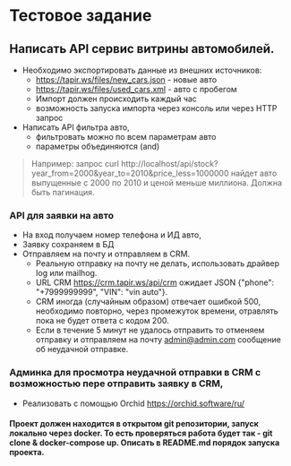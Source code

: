 # Тестовое задание
## Написать API сервис витрины автомобилей.

+ Необходимо экспортировать данные из внешних источников:
  - https://tapir.ws/files/new_cars.json - новые авто
  - https://tapir.ws/files/used_cars.xml - авто с пробегом
  - Импорт должен происходить каждый час
  - возможность запуска импорта через консоль или через HTTP запрос
+ Написать API фильтра авто,
  - фильтровать можно по всем параметрам авто
  - параметры объединяются (and)
> Например: запрос curl   http://localhost/api/stock?year_from=2000&year_to=2010&price_less=1000000 найдет авто выпущенные с 2000 по 2010 и ценой меньше миллиона. Должна быть пагинация.

### API для заявки на авто
+ На вход получаем номер телефона и ИД авто, 
+ Заявку сохраняем в БД
+ Отправляем на почту и отправляем в CRM. 
  - Реальную отправку на почту не делать, использовать драйвер log или mailhog. 
  - URL CRM  https://crm.tapir.ws/api/crm ожидает JSON {"phone": "+7999999999", "VIN": "vin auto"}.
  - CRM иногда (случайным образом) отвечает ошибкой 500, необходимо повторно, через промежуток времени, отравлять пока не будет ответа с кодом 200.
  - Если в течение 5 минут не удалось отправить то отменяем отправку и отправляем на почту admin@admin.com сообщение об неудачной отправке.

### Админка для просмотра неудачной отправки в CRM с возможностью пере отправить заявку в CRM,
+ Реализовать с помощью Orchid https://orchid.software/ru/


#### Проект должен находится в открытом git репозитории, запуск локально через docker. То есть проверяться работа будет так - git clone & docker-compose up. Описать в README.md порядок запуска проекта.